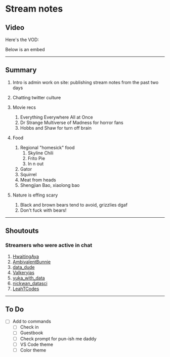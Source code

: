# Stream notes

## Video

Here's the VOD:

Below is an embed

---

## Summary

1. Intro is admin work on site: publishing stream notes from the past two days

2. Chatting twitter culture

3. Movie recs
   1. Everything Everywhere All at Once
   2. Dr Strange Multiverse of Madness for horror fans
   3. Hobbs and Shaw for turn off brain

4. Food
   1. Regional "homesick" food
      1. Skyline Chili
      2. Frito Pie
      3. In n out
   2. Gator
   3. Squirrel
   4. Meat from heads
   5. Shengjian Bao, xiaolong bao

5. Nature is effing scary
   1. Black and brown bears tend to avoid, grizzlies dgaf
   2. Don't fuck with bears!

---

## Shoutouts

### Streamers who were active in chat

1. [HwaitingAya](https://www.twitch.tv/hwaitingaya)
2. [AmbivalentBunnie](https://www.twitch.tv/AmbivalentBunnie)
3. [data_dude](https://www.twitch.tv/data_dude)
4. [Valkeryias](https://www.twitch.tv/valkeryias)
5. [yuka_with_data](https://www.twitch.tv/yuka_with_data)
6. [nickwan_datasci](https://www.twitch.tv/nickwan_datasci)
7. [LeahTCodes](https://www.twitch.tv/LeahTCodes)

---

## To Do

- [ ] Add to commands
  - [ ] Check in
  - [ ] Guestbook
  - [ ] Check prompt for pun-ish me daddy
  - [ ] VS Code theme
  - [ ] Color theme

